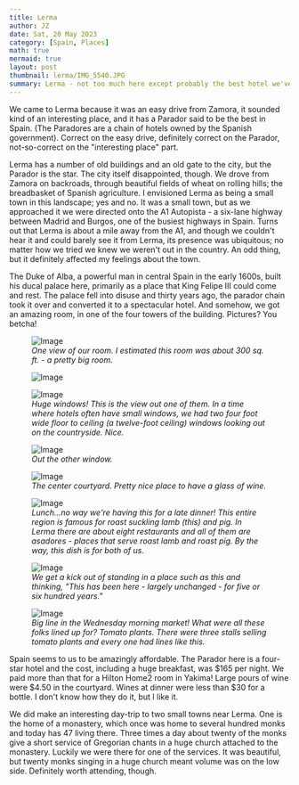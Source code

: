 ```yaml
---
title: Lerma
author: JZ
date: Sat, 20 May 2023
category: [Spain, Places]
math: true
mermaid: true
layout: post
thumbnail: lerma/IMG_5540.JPG
summary: Lerma - not too much here except probably the best hotel we've ever stayed in.
---
```

We came to Lerma because it was an easy drive from Zamora, it sounded kind of an interesting place, and it has a Parador said to be the best in Spain. (The Paradores are a chain of hotels owned by the Spanish government). Correct on the easy drive, definitely correct on the Parador, not-so-correct on the "interesting place" part.

Lerma has a number of old buildings and an old gate to the city, but the Parador is the star. The city itself disappointed, though. We drove from Zamora on backroads, through beautiful fields of wheat on rolling hills; the breadbasket of Spanish agriculture. I envisioned Lerma as being a small town in this landscape; yes and no. It was a small town, but as we approached it we were directed onto the A1 Autopista - a six-lane highway between Madrid and Burgos, one of the busiest highways in Spain. Turns out that Lerma is about a mile away from the A1, and though we couldn't hear it and could barely see it from Lerma, its presence was ubiquitous; no matter how we tried we knew we weren't out in the country. An odd thing, but it definitely affected my feelings about the town.

The Duke of Alba, a powerful man in central Spain in the early 1600s, built his ducal palace here, primarily as a place that King Felipe III could come and rest. The palace fell into disuse and thirty years ago, the parador chain took it over and converted it to a spectacular hotel. And somehow, we got an amazing room, in one of the four towers of the building. Pictures? You betcha!

<figure >
	<img class = "landscape" src="{{ "lerma/IMG_5528.jpg" | prepend: site.imageurl | prepend: site.baseurl  }}" alt="Image" />
	<figcaption><em>One view of our room. I estimated this room was about 300 sq. ft. - a pretty big room.</em></figcaption>
</figure>


<figure >
	<img class = "landscape" src="{{ "lerma/IMG_5530.jpg" | prepend: site.imageurl | prepend: site.baseurl  }}" alt="Image" />
	<figcaption><em></em></figcaption>
</figure>


<figure >
	<img class = "landscape" src="{{ "lerma/IMG_5533.jpg" | prepend: site.imageurl | prepend: site.baseurl  }}" alt="Image" />
	<figcaption><em>Huge windows! This is the view out one of them. In a time where hotels often have small windows, we had two four foot wide floor to ceiling (a twelve-foot ceiling) windows looking out on the countryside. Nice.</em></figcaption>
</figure>

<figure >
	<img class = "landscape" src="{{ "lerma/IMG_5534.jpg" | prepend: site.imageurl | prepend: site.baseurl  }}" alt="Image" />
	<figcaption><em>Out the other window.</em></figcaption>
</figure>
<figure >
	<img class = "landscape" src="{{ "lerma/IMG_5535.JPG" | prepend: site.imageurl | prepend: site.baseurl  }}" alt="Image" />
	<figcaption><em>The center courtyard. Pretty nice place to have a glass of wine.</em></figcaption>
</figure>
<figure >
	<img class = "landscape" src="{{ "lerma/IMG_5540.JPG" | prepend: site.imageurl | prepend: site.baseurl  }}" alt="Image" />
	<figcaption><em>Lunch...no way we're having this for a late dinner! This entire region is famous for roast suckling lamb (this) and pig. In Lerma there are about eight restaurants and all of them are <em>asadores</em> - places that serve roast lamb and roast pig. By the way, this dish is for both of us.</em></figcaption>
</figure>

<figure >
	<img class = "landscape" src="{{ "lerma/DSC04445.jpg" | prepend: site.imageurl | prepend: site.baseurl  }}" alt="Image" />
	<figcaption><em>We get a kick out of standing in a place such as this and thinking, "This has been here - largely unchanged - for five or six hundred years."</em></figcaption>
</figure>

<figure >
	<img class = "landscape" src="{{ "lerma/DSC04533.jpg" | prepend: site.imageurl | prepend: site.baseurl  }}" alt="Image" />
	<figcaption><em>Big line in the Wednesday morning market! What were all these folks lined up for? Tomato plants. There were three stalls selling tomato plants and every one had lines like this.</em></figcaption>
</figure>

Spain seems to us to be amazingly affordable. The Parador here is a four-star hotel and the cost, including a huge breakfast, was $165 per night. We paid more than that for a Hilton Home2 room in Yakima! Large pours of wine were $4.50 in the courtyard. Wines at dinner were less than $30 for a bottle. I don't know how they do it, but I like it.

We did make an interesting day-trip to two small towns near Lerma. One is the home of a monastery, which once was home to several hundred monks and today has 47 living there. Three times a day about twenty of the monks give a short service of Gregorian chants in a huge church attached to the monastery. Luckily we were there for one of the services. It was beautiful, but twenty monks singing in a huge church meant volume was on the low side. Definitely worth attending, though.

